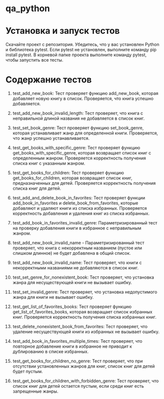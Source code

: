 # qa_python

# Установка и запуск тестов
Скачайте проект с репозитория.
Убедитесь, что у вас установлен Python и библиотека pytest. Если pytest не установлен, выполните команду pip install pytest.
В корневой папке проекта выполните команду pytest, чтобы запустить все тесты.
# Содержание тестов
1. test_add_new_book: Тест проверяет функцию add_new_book, которая добавляет новую книгу в список. Проверяется, что книга успешно добавляется.

2. test_add_new_book_invalid_length: Тест проверяет, что книга с неправильной длиной названия не добавляется в список книг.

3. test_set_book_genre: Тест проверяет функцию set_book_genre, которая устанавливает жанр для определенной книги. Проверяется, что жанр успешно устанавливается.

4. test_get_books_with_specific_genre: Тест проверяет функцию get_books_with_specific_genre, которая возвращает список книг с определенным жанром. Проверяется корректность получения списка книг с указанным жанром.

5. test_get_books_for_children: Тест проверяет функцию get_books_for_children, которая возвращает список книг, предназначенных для детей. Проверяется корректность получения списка книг для детей.

6. test_add_and_delete_book_in_favorites: Тест проверяет функции add_book_in_favorites и delete_book_from_favorites, которые добавляют и удаляют книги из списка избранных. Проверяется корректность добавления и удаления книг из списка избранных.

7. test_add_book_in_favorites_invalid_genre: Параметризированный тест на проверку добавления книги в избранное с неправильным жанром.

8. test_add_new_book_invalid_name - Параметризированный тест проверяет, что книга с некорректным названием (пустое или слишком длинное) не будет добавлена в общий список.

9. test_add_new_book_invalid_name: Тест проверяет, что книги с некорректными названиями не добавляются в список книг.

10. test_set_genre_for_nonexistent_book: Тест проверяет, что установка жанра для несуществующей книги не вызывает ошибку.

11. test_set_invalid_genre: Тест проверяет, что установка недопустимого жанра для книги не вызывает ошибку.

12. test_get_list_of_favorites_books: Тест проверяет функцию get_list_of_favorites_books, которая возвращает список избранных книг. Проверяется корректность получения списка избранных книг.

13. test_delete_nonexistent_book_from_favorites: Тест проверяет, что удаление несуществующей книги из избранных не вызывает ошибку.

14. test_add_book_in_favorites_multiple_times: Тест проверяет, что повторное добавление книги в избранное не приводит к дублированию в списке избранных.

15. test_get_books_for_children_no_genre: Тест проверяет, что при отсутствии установленных жанров для книг, список книг для детей будет пустым.

16. test_get_books_for_children_with_forbidden_genre: Тест проверяет, что список книг для детей остается пустым, если среди книг есть запрещенные жанры.